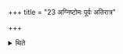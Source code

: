 +++
title = "23 अग्निष्टोमः पूर्वः अतिरात्र"

+++

<details><summary>थिते</summary>

23. The first (day of it should be) an Agniṣṭoma; the second an Atirātra.  

</details>
